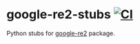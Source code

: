# google-re2-stubs [![CI](https://github.com/ddn0/google-re2-stubs/actions/workflows/ci.yaml/badge.svg)](https://github.com/ddn0/google-re2-stubs/actions/workflows/ci.yaml)

Python stubs for [google-re2](https://github.com/google/re2) package.
